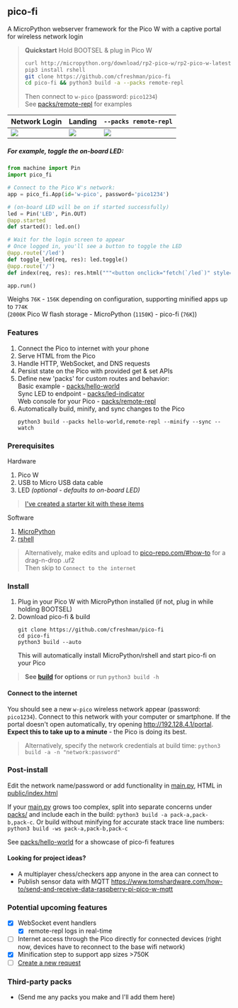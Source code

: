 ## pico-fi

A MicroPython webserver framework for the Pico W with a captive portal for wireless network login

> **Quickstart** Hold BOOTSEL & plug in Pico W  
> ```sh
> curl http://micropython.org/download/rp2-pico-w/rp2-pico-w-latest.uf2 > $([ $(uname) == Darwin ] && echo /Volumes || echo /media/$USER)/RPI-RP2/m.uf2
> pip3 install rshell
> git clone https://github.com/cfreshman/pico-fi
> cd pico-fi && python3 build -a --packs remote-repl
> ```
> Then connect to `w-pico` (password: `pico1234`)  
> See [packs/remote-repl](./src/packs/remote-repl/) for examples

Network Login | Landing | `--packs remote-repl`
--- | --- | ---
![](https://freshman.dev/api/file/public-pico-fi-portal-1.png) | ![](https://freshman.dev/api/file/public-pico-fi-default-index.png) | ![](https://freshman.dev/api/file/public-pico-remote-repl-mobile.png)

##### For example, toggle the on-board LED:
```python
from machine import Pin
import pico_fi

# Connect to the Pico W's network:
app = pico_fi.App(id='w-pico', password='pico1234')

# (on-board LED will be on if started successfully)
led = Pin('LED', Pin.OUT)
@app.started
def started(): led.on() 

# Wait for the login screen to appear
# Once logged in, you'll see a button to toggle the LED
@app.route('/led')
def toggle_led(req, res): led.toggle()
@app.route('/')
def index(req, res): res.html("""<button onclick="fetch(`/led`)" style="font-size:20vw">TOGGLE</button>""")

app.run()
```

Weighs `76K` - `156K` depending on configuration, supporting minified apps up to `774K`  
(`2000K` Pico W flash storage - MicroPython (`1150K`) - pico-fi (`76K`))


### Features
1. Connect the Pico to internet with your phone
1. Serve HTML from the Pico
1. Handle HTTP, WebSocket, and DNS requests
1. Persist state on the Pico with provided get & set APIs
1. Define new 'packs' for custom routes and behavior:  
   Basic example - [packs/hello-world](./src/packs/hello-world/__init__.py)  
   Sync LED to endpoint - [packs/led-indicator](./src/packs/led-indicator)  
   Web console for your Pico - [packs/remote-repl](./src/packs/remote-repl)  
1. Automatically build, minify, and sync changes to the Pico
   ```
   python3 build --packs hello-world,remote-repl --minify --sync --watch
   ```
   

### Prerequisites

Hardware
1. Pico W
1. USB to Micro USB data cable
1. LED _(optional - defaults to on-board LED)_
> [I've created a starter kit with these items](https://pico-repo.com/starter)  

Software
1. [MicroPython](https://www.raspberrypi.com/documentation/microcontrollers/micropython.html#drag-and-drop-micropython)
1. [rshell](https://github.com/dhylands/rshell)
> Alternatively, make edits and upload to [pico-repo.com/#how-to](https://pico-repo.com/#how-to) for a drag-n-drop .uf2  
> Then skip to `Connect to the internet`


### Install

1. Plug in your Pico W with MicroPython installed (if not, plug in while holding BOOTSEL)
1. Download pico-fi & build
   ```
   git clone https://github.com/cfreshman/pico-fi
   cd pico-fi
   python3 build --auto
   ```
   This will automatically install MicroPython/rshell and start pico-fi on your Pico  
> **See [build](./build/__main__.py) for options** or run `python3 build -h`

#### Connect to the internet
You should see a new `w-pico` wireless network appear (password: `pico1234`). Connect to this network with your computer or smartphone. If the portal doesn't open automatically, try opening http://192.128.4.1/portal. **Expect this to take up to a minute** - the Pico is doing its best.

> Alternatively, specify the network credentials at build time: `python3 build -a -n "network:password"`


### Post-install

Edit the network name/password or add functionality in [main.py](./src/main.py), HTML in [public/index.html](./src/public/index.html)

If your [main.py](./src/main.py) grows too complex, split into separate concerns under [packs/](./src/packs/) and include each in the build: `python3 build -a pack-a,pack-b,pack-c`. Or build without minifying for accurate stack trace line numbers: `python3 build -ws pack-a,pack-b,pack-c`

See [packs/hello-world](./src/packs/remote-repl/__init__.py) for a showcase of pico-fi features

#### Looking for project ideas?
* A multiplayer chess/checkers app anyone in the area can connect to
* Publish sensor data with MQTT https://www.tomshardware.com/how-to/send-and-receive-data-raspberry-pi-pico-w-mqtt


### Potential upcoming features
- [x] WebSocket event handlers
  - [x] remote-repl logs in real-time
- [ ] Internet access through the Pico directly for connected devices (right now, devices have to reconnect to the base wifi network)
- [x] Minification step to support app sizes >750K
- [ ] [Create a new request](https://github.com/cfreshman/cfreshman/issues/new/choose)

### Third-party packs
* (Send me any packs you make and I'll add them here)
